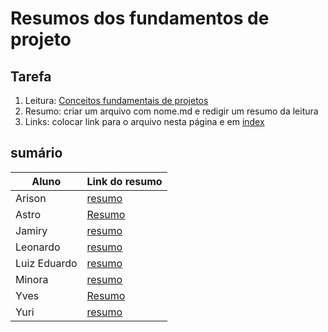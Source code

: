 # Resumos dos fundamentos de projeto

## Tarefa

1. Leitura: [Conceitos fundamentais de projetos](https://sites.google.com/site/gerenciadeprojetosdeti/aulas-1/aulas)
2. Resumo: criar um arquivo com nome.md e redigir um resumo da leitura
3. Links: colocar link para o arquivo nesta página e em [index](../../index.md)

## sumário

| Aluno | Link do resumo |
| --- | --- |
| Arison | [resumo](resumo-arison) |
| Astro | [Resumo](resumo-astro) |
| Jamiry | [resumo](resumo-jamiry)|
| Leonardo | [resumo](resumo-leo)|
| Luiz Eduardo | [resumo](resume-luizeduardo) |
| Minora | [resumo](minora) |
| Yves | [Resumo](resumo-yves) |
| Yuri | [resumo](resumo-yuri.md) |
